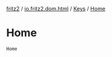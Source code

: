 [fritz2](../../index.md) / [io.fritz2.dom.html](../index.md) / [Keys](index.md) / [Home](./-home.md)

# Home

`Home`